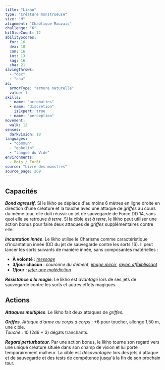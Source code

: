 ```yaml
---
title: "Likho"
type: "Créature monstrueuse"
size: "M"
alignment: "Chaotique Mauvais"
challenge: "6"
hitDiceCount: 12
abilityScores:
  for: 16
  dex: 18
  con: 16
  int: 13
  sag: 16
  cha: 21
savingThrows:
  - "dex"
  - "cha"
ac:
  armorType: "armure naturelle"
  value: 1
skills:
  - name: "acrobaties"
  - name: "discretion"
    isExpert: true
  - name: "perception"
movement:
  walk: 12
senses:
  darkvision: 18
languages:
  - "commun"
  - "gobelin"
  - "langue du Vide"
environments:
  - Bois / Forêt
source: "Livre des monstres"
source_page: 269
---
```

## Capacités
_**Bond agressif**_. Si le likho se déplace d'au moins 6 mètres en ligne droite en direction d'une créature et la touche avec une attaque de _griffes_ au cours du même tour, elle doit réussir un jet de sauvegarde de Force DD 14, sans quoi elle se retrouve _à terre_. Si la cible est _à terre_, le likho peut utiliser une action bonus pour faire deux attaques de _griffes_ supplémentaires contre elle.

_**Incantation innée**_. Le likho utilise le Charisme comme caractéristique d'incantation innée (DD du jet de sauvegarde contre les sorts 16). Il peut lancer les sorts suivants de manière innée, sans composantes matérielles :
* **À volonté** : [_message_](/grimoire/message/)
* **3/jour chacun** : _couronne du dément_, [_image miroir_](/grimoire/image-miroir/), [_rayon affaiblissant_](/grimoire/rayon-affaiblissant/)
* **1/jour** : [_jeter une malédiction_](/grimoire/jeter-une-malediction/)

_**Résistance à la magie**_. Le likho est _avantagé_ lors de ses jets de sauvegarde contre les sorts et autres effets magiques.

## Actions
_**Attaques multiples**_. Le likho fait deux attaques de _griffes_.

_**Griffes**_. _Attaque d'arme au corps à corps_ : +6 pour toucher, allonge 1,50 m, une cible.  
_Touché_ : 10 (2d6 + 3) dégâts tranchants.

_**Regard perturbateur**_. Par une action bonus, le likho tourne son regard vers une unique créature située dans son champ de vision et lui porte temporairement malheur. La cible est _désavantagée_ lors des jets d'attaque et de sauvegarde et des tests de compétence jusqu'à la fin de son prochain tour.
